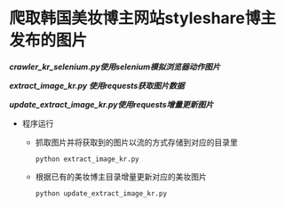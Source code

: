 # 爬取韩国美妆博主网站styleshare博主发布的图片

***crawler_kr_selenium.py使用selenium模拟浏览器动作图片***

***extract_image_kr.py 使用requests获取图片数据***

***update_extract_image_kr.py使用requests增量更新图片***

* 程序运行
    * 抓取图片并将获取到的图片以流的方式存储到对应的目录里
    
        `python extract_image_kr.py`

    * 根据已有的美妆博主目录增量更新对应的美妆图片

        `python update_extract_image_kr.py`
